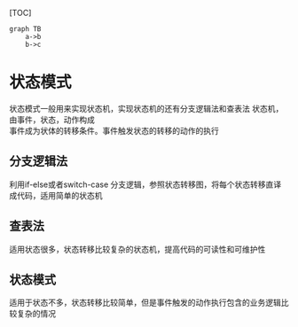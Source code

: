 [TOC]
```mermaid
graph TB
    a->b
    b->c
```
# 状态模式
状态模式一般用来实现状态机，实现状态机的还有分支逻辑法和查表法
状态机，由事件，状态，动作构成</br>
事件成为状体的转移条件。事件触发状态的转移的动作的执行
## 分支逻辑法
利用if-else或者switch-case 分支逻辑，参照状态转移图，将每个状态转移直译成代码，适用简单的状态机
## 查表法
适用状态很多，状态转移比较复杂的状态机，提高代码的可读性和可维护性
## 状态模式
适用于状态不多，状态转移比较简单，但是事件触发的动作执行包含的业务逻辑比较复杂的情况